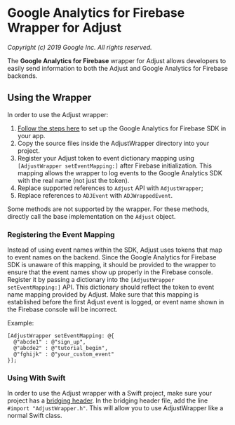 # Google Analytics for Firebase Wrapper for Adjust

_Copyright (c) 2019 Google Inc. All rights reserved._

The __Google Analytics for Firebase__ wrapper for Adjust allows developers to
easily send information to both the Adjust and Google Analytics for Firebase
backends.

## Using the Wrapper

In order to use the Adjust wrapper:

1.  [Follow the steps here](https://firebase.google.com/docs/analytics/ios/start)
    to set up the Google Analytics for Firebase SDK in your app.
2.  Copy the source files inside the AdjustWrapper directory into your project.
3.  Register your Adjust token to event dictionary mapping using `[AdjustWrapper
    setEventMapping:]` after Firebase initialization. This mapping allows the
    wrapper to log events to the Google Analytics SDK with the real name (not
    just the token).
4.  Replace supported references to `Adjust` API with `AdjustWrapper`;
5.  Replace references to `ADJEvent` with `ADJWrappedEvent`.

Some methods are not supported by the wrapper. For these methods, directly call
the base implementation on the `Adjust` object.

### Registering the Event Mapping

Instead of using event names within the SDK, Adjust uses tokens that map to
event names on the backend. Since the Google Analytics for Firebase SDK is
unaware of this mapping, it should be provided to the wrapper to ensure that the
event names show up properly in the Firebase console. Register it by passing a
dictionary into the `[AdjustWrapper setEventMapping:]` API. This dictionary
should reflect the token to event name mapping provided by Adjust. Make sure
that this mapping is established before the first Adjust event is logged, or
event name shown in the Firebase console will be incorrect.

Example:

```
[AdjustWrapper setEventMapping: @{
  @"abcde1" : @"sign_up",
  @"abcde2" : @"tutorial_begin",
  @"fghijk" : @"your_custom_event"
}];
```

### Using With Swift

In order to use the Adjust wrapper with a Swift project, make sure your project
has a
[bridging header](https://developer.apple.com/documentation/swift/imported_c_and_objective-c_apis/importing_objective-c_into_swift).
In the bridging header file, add the line `#import "AdjustWrapper.h"`. This will
allow you to use AdjustWrapper like a normal Swift class.
